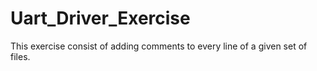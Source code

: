 # Uart_Driver_Exercise

This exercise consist of adding comments to every line of a given set of files.
